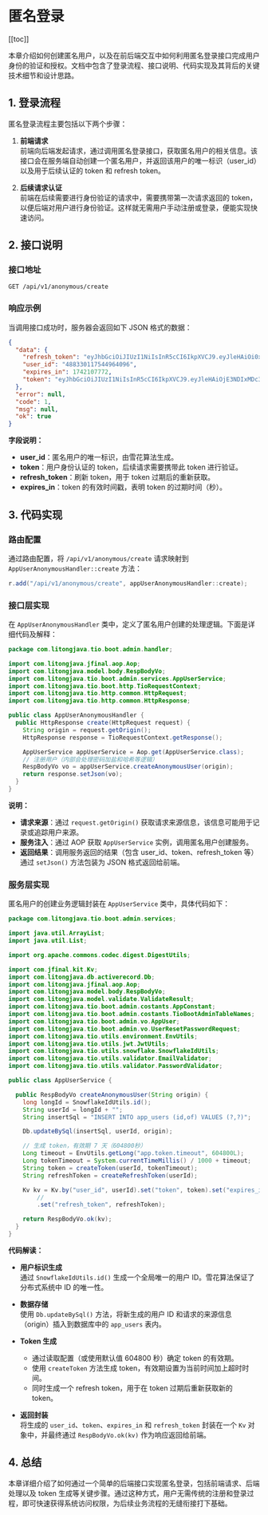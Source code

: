 # 匿名登录

[[toc]]

本章介绍如何创建匿名用户，以及在前后端交互中如何利用匿名登录接口完成用户身份的验证和授权。文档中包含了登录流程、接口说明、代码实现及其背后的关键技术细节和设计思路。

## 1. 登录流程

匿名登录流程主要包括以下两个步骤：

1. **前端请求**  
   前端向后端发起请求，通过调用匿名登录接口，获取匿名用户的相关信息。该接口会在服务端自动创建一个匿名用户，并返回该用户的唯一标识（user_id）以及用于后续认证的 token 和 refresh token。

2. **后续请求认证**  
   前端在后续需要进行身份验证的请求中，需要携带第一次请求返回的 token，以便后端对用户进行身份验证。这样就无需用户手动注册或登录，便能实现快速访问。

## 2. 接口说明

### 接口地址

```
GET /api/v1/anonymous/create
```

### 响应示例

当调用接口成功时，服务器会返回如下 JSON 格式的数据：

```json
{
  "data": {
    "refresh_token": "eyJhbGciOiJIUzI1NiIsInR5cCI6IkpXVCJ9.eyJleHAiOi0xLCJ1c2VySWQiOiI0ODgzMzAxMTc1NDQ5NjQwOTYifQ==.xxXrgOk7hdYGM-XlMuJv2VKB7jr95_XnbYh5tZ3m_9k",
    "user_id": "488330117544964096",
    "expires_in": 1742107772,
    "token": "eyJhbGciOiJIUzI1NiIsInR5cCI6IkpXVCJ9.eyJleHAiOjE3NDIxMDc3NzIsInVzZXJJZCI6IjQ4ODMzMDExNzU0NDk2NDA5NiJ9.ppUn-GrM2cB4yAALPWmYZFhPvQQpZ93ARpJpocmsB1o"
  },
  "error": null,
  "code": 1,
  "msg": null,
  "ok": true
}
```

**字段说明：**

- **user_id**：匿名用户的唯一标识，由雪花算法生成。
- **token**：用户身份认证的 token，后续请求需要携带此 token 进行验证。
- **refresh_token**：刷新 token，用于 token 过期后的重新获取。
- **expires_in**：token 的有效时间戳，表明 token 的过期时间（秒）。

## 3. 代码实现

### 路由配置

通过路由配置，将 `/api/v1/anonymous/create` 请求映射到 `AppUserAnonymousHandler::create` 方法：

```java
r.add("/api/v1/anonymous/create", appUserAnonymousHandler::create);
```

### 接口层实现

在 `AppUserAnonymousHandler` 类中，定义了匿名用户创建的处理逻辑。下面是详细代码及解释：

```java
package com.litongjava.tio.boot.admin.handler;

import com.litongjava.jfinal.aop.Aop;
import com.litongjava.model.body.RespBodyVo;
import com.litongjava.tio.boot.admin.services.AppUserService;
import com.litongjava.tio.boot.http.TioRequestContext;
import com.litongjava.tio.http.common.HttpRequest;
import com.litongjava.tio.http.common.HttpResponse;

public class AppUserAnonymousHandler {
  public HttpResponse create(HttpRequest request) {
    String origin = request.getOrigin();
    HttpResponse response = TioRequestContext.getResponse();

    AppUserService appUserService = Aop.get(AppUserService.class);
    // 注册用户（内部会处理密码加盐和哈希等逻辑）
    RespBodyVo vo = appUserService.createAnonymousUser(origin);
    return response.setJson(vo);
  }
}
```

**说明：**

- **请求来源**：通过 `request.getOrigin()` 获取请求来源信息，该信息可能用于记录或追踪用户来源。
- **服务注入**：通过 AOP 获取 `AppUserService` 实例，调用匿名用户创建服务。
- **返回结果**：调用服务返回的结果（包含 user_id、token、refresh_token 等）通过 `setJson()` 方法包装为 JSON 格式返回给前端。

### 服务层实现

匿名用户的创建业务逻辑封装在 `AppUserService` 类中，具体代码如下：

```java
package com.litongjava.tio.boot.admin.services;

import java.util.ArrayList;
import java.util.List;

import org.apache.commons.codec.digest.DigestUtils;

import com.jfinal.kit.Kv;
import com.litongjava.db.activerecord.Db;
import com.litongjava.jfinal.aop.Aop;
import com.litongjava.model.body.RespBodyVo;
import com.litongjava.model.validate.ValidateResult;
import com.litongjava.tio.boot.admin.costants.AppConstant;
import com.litongjava.tio.boot.admin.costants.TioBootAdminTableNames;
import com.litongjava.tio.boot.admin.vo.AppUser;
import com.litongjava.tio.boot.admin.vo.UserResetPasswordRequest;
import com.litongjava.tio.utils.environment.EnvUtils;
import com.litongjava.tio.utils.jwt.JwtUtils;
import com.litongjava.tio.utils.snowflake.SnowflakeIdUtils;
import com.litongjava.tio.utils.validator.EmailValidator;
import com.litongjava.tio.utils.validator.PasswordValidator;

public class AppUserService {

  public RespBodyVo createAnonymousUser(String origin) {
    long longId = SnowflakeIdUtils.id();
    String userId = longId + "";
    String insertSql = "INSERT INTO app_users (id,of) VALUES (?,?)";

    Db.updateBySql(insertSql, userId, origin);

    // 生成 token，有效期 7 天（604800秒）
    Long timeout = EnvUtils.getLong("app.token.timeout", 604800L);
    Long tokenTimeout = System.currentTimeMillis() / 1000 + timeout;
    String token = createToken(userId, tokenTimeout);
    String refreshToken = createRefreshToken(userId);

    Kv kv = Kv.by("user_id", userId).set("token", token).set("expires_in", tokenTimeout.intValue())
        //
        .set("refresh_token", refreshToken);

    return RespBodyVo.ok(kv);
  }
}
```

**代码解读：**

- **用户标识生成**  
  通过 `SnowflakeIdUtils.id()` 生成一个全局唯一的用户 ID。雪花算法保证了分布式系统中 ID 的唯一性。

- **数据存储**  
  使用 `Db.updateBySql()` 方法，将新生成的用户 ID 和请求的来源信息（origin）插入到数据库中的 `app_users` 表内。

- **Token 生成**

  - 通过读取配置（或使用默认值 604800 秒）确定 token 的有效期。
  - 使用 `createToken` 方法生成 token，有效期设置为当前时间加上超时时间。
  - 同时生成一个 refresh token，用于在 token 过期后重新获取新的 token。

- **返回封装**  
  将生成的 `user_id`、`token`、`expires_in` 和 `refresh_token` 封装在一个 `Kv` 对象中，并最终通过 `RespBodyVo.ok(kv)` 作为响应返回给前端。

## 4. 总结

本章详细介绍了如何通过一个简单的后端接口实现匿名登录，包括前端请求、后端处理以及 token 生成等关键步骤。通过这种方式，用户无需传统的注册和登录过程，即可快速获得系统访问权限，为后续业务流程的无缝衔接打下基础。
